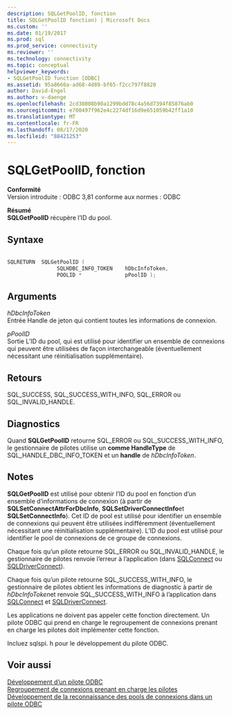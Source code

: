 ```yaml
---
description: SQLGetPoolID, fonction
title: SQLGetPoolID fonction) | Microsoft Docs
ms.custom: ''
ms.date: 01/19/2017
ms.prod: sql
ms.prod_service: connectivity
ms.reviewer: ''
ms.technology: connectivity
ms.topic: conceptual
helpviewer_keywords:
- SQLGetPoolID function [ODBC]
ms.assetid: 95a8666a-ad68-4d89-bf65-f2cc797f8820
author: David-Engel
ms.author: v-daenge
ms.openlocfilehash: 2cd38008b90a1299bdd78c4a56d7394f85876ab0
ms.sourcegitcommit: e700497f962e4c2274df16d9e651059b42ff1a10
ms.translationtype: MT
ms.contentlocale: fr-FR
ms.lasthandoff: 08/17/2020
ms.locfileid: "88421253"
---
```

# <a name="sqlgetpoolid-function"></a>SQLGetPoolID, fonction
**Conformité**  
 Version introduite : ODBC 3,81 conforme aux normes : ODBC  
  
 **Résumé**  
 **SQLGetPoolID** récupère l’ID du pool.  
  
## <a name="syntax"></a>Syntaxe  
  
```cpp
  
SQLRETURN  SQLGetPoolID (  
                SQLHDBC_INFO_TOKEN    hDbcInfoToken,  
                POOLID *              pPoolID );  
```  
  
## <a name="arguments"></a>Arguments  
 *hDbcInfoToken*  
 Entrée Handle de jeton qui contient toutes les informations de connexion.  
  
 *pPoolID*  
 Sortie L’ID du pool, qui est utilisé pour identifier un ensemble de connexions qui peuvent être utilisées de façon interchangeable (éventuellement nécessitant une réinitialisation supplémentaire).  
  
## <a name="returns"></a>Retours  
 SQL_SUCCESS, SQL_SUCCESS_WITH_INFO, SQL_ERROR ou SQL_INVALID_HANDLE.  
  
## <a name="diagnostics"></a>Diagnostics  
 Quand **SQLGetPoolID** retourne SQL_ERROR ou SQL_SUCCESS_WITH_INFO, le gestionnaire de pilotes utilise un **comme HandleType** de SQL_HANDLE_DBC_INFO_TOKEN et un **handle** de *hDbcInfoToken*.  
  
## <a name="remarks"></a>Notes  
 **SQLGetPoolID** est utilisé pour obtenir l’ID du pool en fonction d’un ensemble d’informations de connexion (à partir de **SQLSetConnectAttrForDbcInfo**, **SQLSetDriverConnectInfo**et **SQLSetConnectInfo**). Cet ID de pool est utilisé pour identifier un ensemble de connexions qui peuvent être utilisées indifféremment (éventuellement nécessitant une réinitialisation supplémentaire). L’ID du pool est utilisé pour identifier le pool de connexions de ce groupe de connexions.  
  
 Chaque fois qu’un pilote retourne SQL_ERROR ou SQL_INVALID_HANDLE, le gestionnaire de pilotes renvoie l’erreur à l’application (dans [SQLConnect](../../../odbc/reference/syntax/sqlconnect-function.md) ou [SQLDriverConnect](../../../odbc/reference/syntax/sqldriverconnect-function.md)).  
  
 Chaque fois qu’un pilote retourne SQL_SUCCESS_WITH_INFO, le gestionnaire de pilotes obtient les informations de diagnostic à partir de *hDbcInfoToken*et renvoie SQL_SUCCESS_WITH_INFO à l’application dans [SQLConnect](../../../odbc/reference/syntax/sqlconnect-function.md) et [SQLDriverConnect](../../../odbc/reference/syntax/sqldriverconnect-function.md).  
  
 Les applications ne doivent pas appeler cette fonction directement. Un pilote ODBC qui prend en charge le regroupement de connexions prenant en charge les pilotes doit implémenter cette fonction.  
  
 Incluez sqlspi. h pour le développement du pilote ODBC.  
  
## <a name="see-also"></a>Voir aussi  
 [Développement d’un pilote ODBC](../../../odbc/reference/develop-driver/developing-an-odbc-driver.md)   
 [Regroupement de connexions prenant en charge les pilotes](../../../odbc/reference/develop-app/driver-aware-connection-pooling.md)   
 [Développement de la reconnaissance des pools de connexions dans un pilote ODBC](../../../odbc/reference/develop-driver/developing-connection-pool-awareness-in-an-odbc-driver.md)
